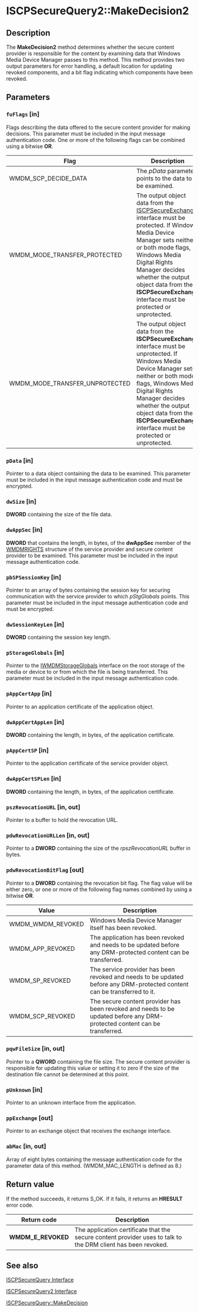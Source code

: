 # ISCPSecureQuery2::MakeDecision2

## Description

The **MakeDecision2** method determines whether the secure content provider is responsible for the content by examining data that Windows Media Device Manager passes to this method. This method provides two output parameters for error handling, a default location for updating revoked components, and a bit flag indicating which components have been revoked.

## Parameters

### `fuFlags` [in]

Flags describing the data offered to the secure content provider for making decisions. This parameter must be included in the input message authentication code. One or more of the following flags can be combined using a bitwise **OR**.

| Flag | Description |
| --- | --- |
| WMDM_SCP_DECIDE_DATA | The *pData* parameter points to the data to be examined. |
| WMDM_MODE_TRANSFER_PROTECTED | The output object data from the [ISCPSecureExchange](https://learn.microsoft.com/windows/desktop/api/mswmdm/nn-mswmdm-iscpsecureexchange) interface must be protected. If Windows Media Device Manager sets neither or both mode flags, Windows Media Digital Rights Manager decides whether the output object data from the **ISCPSecureExchange** interface must be protected or unprotected. |
| WMDM_MODE_TRANSFER_UNPROTECTED | The output object data from the **ISCPSecureExchange** interface must be unprotected. If Windows Media Device Manager sets neither or both mode flags, Windows Media Digital Rights Manager decides whether the output object data from the **ISCPSecureExchange** interface must be protected or unprotected. |

### `pData` [in]

Pointer to a data object containing the data to be examined. This parameter must be included in the input message authentication code and must be encrypted.

### `dwSize` [in]

**DWORD** containing the size of the file data.

### `dwAppSec` [in]

**DWORD** that contains the length, in bytes, of the **dwAppSec** member of the [WMDMRIGHTS](https://learn.microsoft.com/windows/desktop/WMDM/wmdmrights) structure of the service provider and secure content provider to be examined. This parameter must be included in the input message authentication code.

### `pbSPSessionKey` [in]

Pointer to an array of bytes containing the session key for securing communication with the service provider to which *pStgGlobals* points. This parameter must be included in the input message authentication code and must be encrypted.

### `dwSessionKeyLen` [in]

**DWORD** containing the session key length.

### `pStorageGlobals` [in]

Pointer to the [IWMDMStorageGlobals](https://learn.microsoft.com/windows/desktop/api/mswmdm/nn-mswmdm-iwmdmstorageglobals) interface on the root storage of the media or device to or from which the file is being transferred. This parameter must be included in the input message authentication code.

### `pAppCertApp` [in]

Pointer to an application certificate of the application object.

### `dwAppCertAppLen` [in]

**DWORD** containing the length, in bytes, of the application certificate.

### `pAppCertSP` [in]

Pointer to the application certificate of the service provider object.

### `dwAppCertSPLen` [in]

**DWORD** containing the length, in bytes, of the application certificate.

### `pszRevocationURL` [in, out]

Pointer to a buffer to hold the revocation URL.

### `pdwRevocationURLLen` [in, out]

Pointer to a **DWORD** containing the size of the *rpszRevocationURL* buffer in bytes.

### `pdwRevocationBitFlag` [out]

Pointer to a **DWORD** containing the revocation bit flag. The flag value will be either zero, or one or more of the following flag names combined by using a bitwise **OR**.

| Value | Description |
| --- | --- |
| WMDM_WMDM_REVOKED | Windows Media Device Manager itself has been revoked. |
| WMDM_APP_REVOKED | The application has been revoked and needs to be updated before any DRM-protected content can be transferred. |
| WMDM_SP_REVOKED | The service provider has been revoked and needs to be updated before any DRM-protected content can be transferred to it. |
| WMDM_SCP_REVOKED | The secure content provider has been revoked and needs to be updated before any DRM-protected content can be transferred. |

### `pqwFileSize` [in, out]

Pointer to a **QWORD** containing the file size. The secure content provider is responsible for updating this value or setting it to zero if the size of the destination file cannot be determined at this point.

### `pUnknown` [in]

Pointer to an unknown interface from the application.

### `ppExchange` [out]

Pointer to an exchange object that receives the exchange interface.

### `abMac` [in, out]

Array of eight bytes containing the message authentication code for the parameter data of this method. (WMDM_MAC_LENGTH is defined as 8.)

## Return value

If the method succeeds, it returns S_OK. If it fails, it returns an **HRESULT** error code.

| Return code | Description |
| --- | --- |
| **WMDM_E_REVOKED** | The application certificate that the secure content provider uses to talk to the DRM client has been revoked. |

## See also

[ISCPSecureQuery Interface](https://learn.microsoft.com/windows/desktop/api/mswmdm/nn-mswmdm-iscpsecurequery)

[ISCPSecureQuery2 Interface](https://learn.microsoft.com/windows/desktop/api/mswmdm/nn-mswmdm-iscpsecurequery2)

[ISCPSecureQuery::MakeDecision](https://learn.microsoft.com/windows/desktop/api/mswmdm/nf-mswmdm-iscpsecurequery-makedecision)